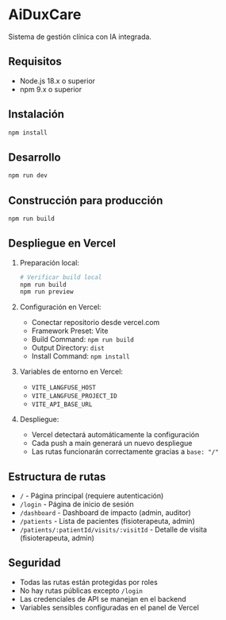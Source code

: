 # AiDuxCare

Sistema de gestión clínica con IA integrada.

## Requisitos

- Node.js 18.x o superior
- npm 9.x o superior

## Instalación

```bash
npm install
```

## Desarrollo

```bash
npm run dev
```

## Construcción para producción

```bash
npm run build
```

## Despliegue en Vercel

1. Preparación local:
   ```bash
   # Verificar build local
   npm run build
   npm run preview
   ```

2. Configuración en Vercel:
   - Conectar repositorio desde vercel.com
   - Framework Preset: Vite
   - Build Command: `npm run build`
   - Output Directory: `dist`
   - Install Command: `npm install`

3. Variables de entorno en Vercel:
   - `VITE_LANGFUSE_HOST`
   - `VITE_LANGFUSE_PROJECT_ID`
   - `VITE_API_BASE_URL`

4. Despliegue:
   - Vercel detectará automáticamente la configuración
   - Cada push a main generará un nuevo despliegue
   - Las rutas funcionarán correctamente gracias a `base: "/"`

## Estructura de rutas

- `/` - Página principal (requiere autenticación)
- `/login` - Página de inicio de sesión
- `/dashboard` - Dashboard de impacto (admin, auditor)
- `/patients` - Lista de pacientes (fisioterapeuta, admin)
- `/patients/:patientId/visits/:visitId` - Detalle de visita (fisioterapeuta, admin)

## Seguridad

- Todas las rutas están protegidas por roles
- No hay rutas públicas excepto `/login`
- Las credenciales de API se manejan en el backend
- Variables sensibles configuradas en el panel de Vercel 